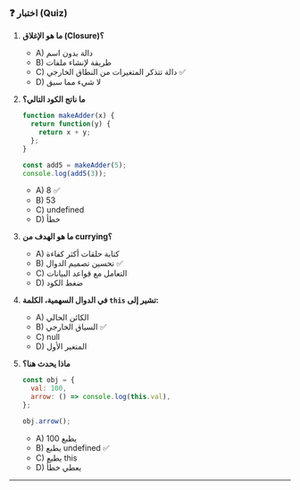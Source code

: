 
### ❓ اختبار (Quiz)

1.  **ما هو الإغلاق (Closure)؟**
    * A) دالة بدون اسم
    * B) طريقة لإنشاء ملفات
    * C) دالة تتذكر المتغيرات من النطاق الخارجي ✅
    * D) لا شيء مما سبق

2.  **ما ناتج الكود التالي؟**
    ```javascript
    function makeAdder(x) {
      return function(y) {
        return x + y;
      };
    }
    
    const add5 = makeAdder(5);
    console.log(add5(3));
    ```
    * A) 8 ✅
    * B) 53
    * C) undefined
    * D) خطأ

3.  **ما هو الهدف من currying؟**
    * A) كتابة حلقات أكثر كفاءة
    * B) تحسين تصميم الدوال ✅
    * C) التعامل مع قواعد البيانات
    * D) ضغط الكود

4.  **في الدوال السهمية، الكلمة `this` تشير إلى:**
    * A) الكائن الحالي
    * B) السياق الخارجي ✅
    * C) null
    * D) المتغير الأول

5.  **ماذا يحدث هنا؟**
    ```javascript
    const obj = {
      val: 100,
      arrow: () => console.log(this.val),
    };
    
    obj.arrow();
    ```
    * A) يطبع 100
    * B) يطبع undefined ✅
    * C) يطبع this
    * D) يعطي خطأ

---